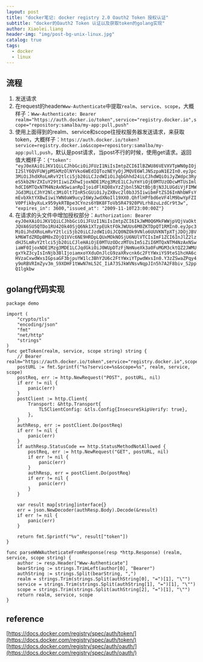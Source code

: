 ```yaml
---
layout: post
title: "docker笔记: docker registry 2.0 Oauth2 Token 授权认证"
subtitle: "docker的Oauth2 Token 认证以及获取token的golang实现"
author: Xiaolei.liang
header-img: "img/post-bg-unix-linux.jpg"
catalog: true
tags:
  - docker
  - linux
---
```


## 流程
1. 发送请求
2. 在request的header``Www-Authenticate``中提取``realm``、``service``、``scope``，大概样子：``Www-Authenticate: Bearer realm="https://auth.docker.io/token",service="registry.docker.io",scope="repository:samalba/my-app:pull,push"``
3. 使用上面得到的realm、service和scope往授权服务器发送请求，来获取token，大概样子：``https://auth.docker.io/token?service=registry.docker.io&scope=repository:samalba/my-app:pull,push``，默认是post请求，当post不行的时候，使用get请求。返回值大概样子：``{"token": "eyJ0eXAiOiJKV1QiLCJhbGciOiJFUzI1NiIsImtpZCI6IlBZWU86VEVXVTpWN0pIOjI2SlY6QVFUWjpMSkMzOlNYVko6WEdIQTozNEYyOjJMQVE6WlJNSzpaN1E2In0.eyJpc3MiOiJhdXRoLmRvY2tlci5jb20iLCJzdWIiOiJqbGhhd24iLCJhdWQiOiJyZWdpc3RyeS5kb2NrZXIuY29tIiwiZXhwIjoxNDE1Mzg3MzE1LCJuYmYiOjE0MTUzODcwMTUsImlhdCI6MTQxNTM4NzAxNSwianRpIjoidFlKQ08xYzZjbnl5N2tBbjBjN3JLUGdiVjFIMWJGd3MiLCJhY2Nlc3MiOlt7InR5cGUiOiJyZXBvc2l0b3J5IiwibmFtZSI6InNhbWFsYmEvbXktYXBwIiwiYWN0aW9ucyI6WyJwdXNoIl19XX0.QhflHPfbd6eVF4lM9bwYpFZIV0PfikbyXuLx959ykRTBpe3CYnzs6YBK8FToVb5R47920PVLrh8zuLzdCr9t3w", "expires_in": 3600,"issued_at": "2009-11-10T23:00:00Z"}``
4. 在请求的头文件中增加授权部分：``Authorization: Bearer eyJ0eXAiOiJKV1QiLCJhbGciOiJFUzI1NiIsImtpZCI6IkJWM0Q6MkFWWjpVQjVaOktJQVA6SU5QTDo1RU42Ok40SjQ6Nk1XTzpEUktFOkJWUUs6M0ZKTDpQT1RMIn0.eyJpc3MiOiJhdXRoLmRvY2tlci5jb20iLCJzdWIiOiJCQ0NZOk9VNlo6UUVKNTpXTjJDOjJBVkM6WTdZRDpBM0xZOjQ1VVc6NE9HRDpLQUxMOkNOSjU6NUlVTCIsImF1ZCI6InJlZ2lzdHJ5LmRvY2tlci5jb20iLCJleHAiOjE0MTUzODczMTUsIm5iZiI6MTQxNTM4NzAxNSwiaWF0IjoxNDE1Mzg3MDE1LCJqdGkiOiJ0WUpDTzFjNmNueXk3a0FuMGM3cktQZ2JWMUgxYkZ3cyIsInNjb3BlIjoiamxoYXduOnJlcG9zaXRvcnk6c2FtYWxiYS9teS1hcHA6cHVzaCxwdWxsIGpsaGF3bjpuYW1lc3BhY2U6c2FtYWxiYTpwdWxsIn0.Y3zZSwaZPqy4y9oRBVRImZyv3m_S9XDHF1tWwN7mL52C_IiA73SJkWVNsvNqpJIn5h7A2F8biv_S2ppQ1lgkbw``

## golang代码实现
```golang
package demo

import (
	"crypto/tls"
	"encoding/json"
	"fmt"
	"net/http"
	"strings"
)
func getToken(realm, service, scope string) string {
	// Bearer realm="https://auth.docker.io/token",service="registry.docker.io",scope="repository:acs/agent:pull"
	postURL := fmt.Sprintf("%s?service=%s&scope=%s", realm, service, scope)
	postReq, err := http.NewRequest("POST", postURL, nil)
	if err != nil {
		panic(err)
	}
	postClient := http.Client{
		Transport: &http.Transport{
			TLSClientConfig: &tls.Config{InsecureSkipVerify: true},
		},
	}
	authResp, err := postClient.Do(postReq)
	if err != nil {
		panic(err)
	}
	if authResp.StatusCode == http.StatusMethodNotAllowed {
		postReq, err := http.NewRequest("GET", postURL, nil)
		if err != nil {
			panic(err)
		}
		authResp, err = postClient.Do(postReq)
		if err != nil {
			panic(err)
		}
	}

	var result map[string]interface{}
	err = json.NewDecoder(authResp.Body).Decode(&result)
	if err != nil {
		panic(err)
	}

	return fmt.Sprintf("%v", result["token"])
}

func parseWWWAutheticateFromResponse(resp *http.Response) (realm, service, scope string) {
	author := resp.Header["Www-Authenticate"]
	bearString := strings.TrimLeft(author[0], "Bearer")
	authString := strings.Split(bearString, ",")
	realm = strings.Trim(strings.Split(authString[0], "=")[1], "\"")
	service = strings.Trim(strings.Split(authString[1], "=")[1], "\"")
	scope = strings.Trim(strings.Split(authString[2], "=")[1], "\"")
	return realm, service, scope
}
```

## reference
[https://docs.docker.com/registry/spec/auth/token/](https://docs.docker.com/registry/spec/auth/token/)
[https://docs.docker.com/registry/spec/auth/oauth/](https://docs.docker.com/registry/spec/auth/oauth/)